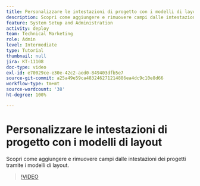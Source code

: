 ```yaml
---
title: Personalizzare le intestazioni di progetto con i modelli di layout
description: Scopri come aggiungere e rimuovere campi dalle intestazioni dei progetti tramite i modelli di layout.
feature: System Setup and Administration
activity: deploy
team: Technical Marketing
role: Admin
level: Intermediate
type: Tutorial
thumbnail: null
jira: KT-11108
doc-type: video
exl-id: e70029ce-e30e-42c2-aed0-849403dfb5e7
source-git-commit: a25a49e59ca483246271214886ea4dc9c10e8d66
workflow-type: tm+mt
source-wordcount: '38'
ht-degree: 100%

---
```


# Personalizzare le intestazioni di progetto con i modelli di layout

Scopri come aggiungere e rimuovere campi dalle intestazioni dei progetti tramite i modelli di layout.

>[!VIDEO](https://video.tv.adobe.com/v/3422845?captions=ita)
